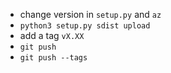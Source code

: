 - change version in `setup.py` and `az`
- `python3 setup.py sdist upload`
- add a tag `vX.XX`
- `git push`
- `git push --tags`
